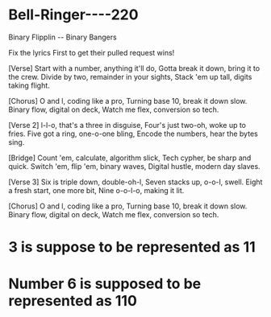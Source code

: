 # Bell-Ringer----220
Binary Flipplin -- Binary Bangers


Fix the lyrics First to get their pulled request wins!

[Verse]
Start with a number, anything it'll do,
Gotta break it down, bring it to the crew.
Divide by two, remainder in your sights,
Stack 'em up tall, digits taking flight.

[Chorus]
O and l, coding like a pro,
Turning base 10, break it down slow.
Binary flow, digital on deck,
Watch me flex, conversion so tech.

[Verse 2]
l-l-o, that's a three in disguise,
Four's just two-oh, woke up to fries.
Five got a ring, one-o-one bling,
Encode the numbers, hear the bytes sing.

[Bridge]
Count 'em, calculate, algorithm slick,
Tech cypher, be sharp and quick.
Switch 'em, flip 'em, binary waves,
Digital hustle, modern day slaves.

[Verse 3]
Six is triple down, double-oh-l,
Seven stacks up, o-o-l, swell.
Eight a fresh start, one more bit,
Nine o-o-l-o, making it lit.

[Chorus]
O and l, coding like a pro,
Turning base 10, break it down slow.
Binary flow, digital on deck,
Watch me flex, conversion so tech.

# 3 is suppose to be represented as 11
# Number 6 is supposed to be represented as 110
